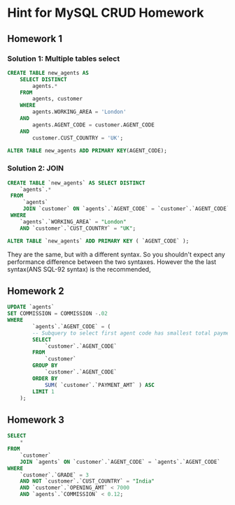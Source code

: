 # Hint for MySQL CRUD Homework

## Homework 1

### Solution 1: Multiple tables select
```sql
CREATE TABLE new_agents AS
    SELECT DISTINCT
        agents.*
    FROM
        agents, customer
    WHERE
        agents.WORKING_AREA = 'London'
    AND
        agents.AGENT_CODE = customer.AGENT_CODE
    AND
        customer.CUST_COUNTRY = 'UK';

ALTER TABLE new_agents ADD PRIMARY KEY(AGENT_CODE);
```

### Solution 2: JOIN

```sql
CREATE TABLE `new_agents` AS SELECT DISTINCT
    `agents`.*
 FROM
     `agents`
     JOIN `customer` ON `agents`.`AGENT_CODE` = `customer`.`AGENT_CODE`
 WHERE
    `agents`.`WORKING_AREA` = "London"
    AND `customer`.`CUST_COUNTRY` = "UK";

ALTER TABLE `new_agents` ADD PRIMARY KEY ( `AGENT_CODE` );
```


They are the same, but with a different syntax. So you shouldn't expect any performance difference between the two syntaxes. However the the last syntax(ANS SQL-92 syntax) is the recommended,

## Homework 2

```sql
UPDATE `agents`
SET COMMISSION = COMMISSION -.02
WHERE
        `agents`.`AGENT_CODE` = (
        -- Subquery to select first agent code has smallest total payment 
        SELECT
            `customer`.`AGENT_CODE`
        FROM
            `customer`
        GROUP BY
            `customer`.`AGENT_CODE`
        ORDER BY
            SUM( `customer`.`PAYMENT_AMT` ) ASC
        LIMIT 1
    );
```


## Homework 3

```sql
SELECT
	* 
FROM
	`customer`
	JOIN `agents` ON `customer`.`AGENT_CODE` = `agents`.`AGENT_CODE` 
WHERE
	`customer`.`GRADE` = 3 
	AND NOT `customer`.`CUST_COUNTRY` = "India" 
	AND `customer`.`OPENING_AMT` < 7000 
	AND `agents`.`COMMISSION` < 0.12;
```